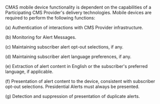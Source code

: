 CMAS mobile device functionality is dependent on the capabilities of a Participating CMS Provider's delivery technologies. Mobile devices are required to perform the following functions:

(a) Authentication of interactions with CMS Provider infrastructure.

(b) Monitoring for Alert Messages.

(c) Maintaining subscriber alert opt-out selections, if any.

(d) Maintaining subscriber alert language preferences, if any.

(e) Extraction of alert content in English or the subscriber's preferred language, if applicable.

(f) Presentation of alert content to the device, consistent with subscriber opt-out selections. Presidential Alerts must always be presented.

(g) Detection and suppression of presentation of duplicate alerts.

